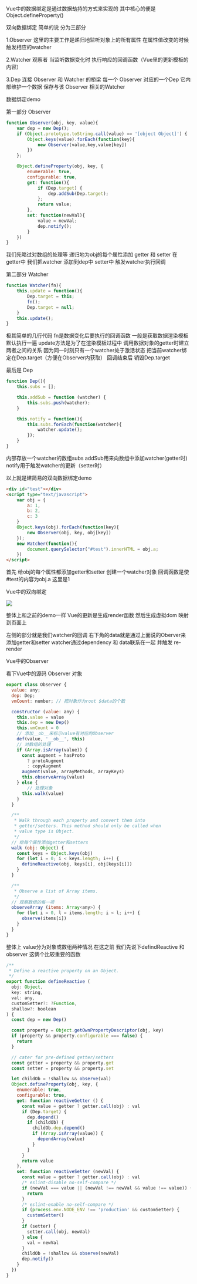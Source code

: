Vue中的数据绑定是通过数据劫持的方式来实现的 其中核心的便是 Object.defineProperty()

双向数据绑定 简单的说 分为三部分

1.Observer 这里的主要工作是递归地监听对象上的所有属性 在属性值改变的时候 触发相应的watcher

2.Watcher 观察者 当监听数据变化时 执行响应的回调函数（Vue里的更新模板的内容）

3.Dep 连接 Observer 和 Watcher 的桥梁 每一个 Observer 对应的一个Dep 它内部维护一个数据 保存与该 Observer 相关的Watcher

数据绑定demo

第一部分 Observer

```javascript
function Observer(obj, key, value){
	var dep = new Dep();
	if (Object.prototype.toString.call(value) == '[object Object]') {
		Object.keys(value).forEach(function(key){
			new Observer(value,key,value[key])
		})
	};

	Object.defineProperty(obj, key, {
		enumerable: true,
    	configurable: true,
    	get: function(){
    		if (Dep.target) {
    			dep.addSub(Dep.target);
    		};
    		return value;
    	},
    	set: function(newVal){
    		value = newVal;
    		dep.notify();
    	}
	})
}
```

我们先略过对数组的处理等 递归地为obj的每个属性添加 getter 和 setter 在getter中 我们把watcher 添加到dep中 setter中 触发watcher执行回调

第二部分 Watcher

```javascript
function Watcher(fn){
	this.update = function(){
		Dep.target = this;
		fn();
		Dep.target = null;
	}
	this.update();
}
```

极其简单的几行代码 fn是数据变化后要执行的回调函数 一般是获取数据渲染模板 默认执行一遍 update方法是为了在渲染模板过程中 调用数据对象的getter时建立两者之间的关系 因为同一时刻只有一个watcher处于激活状态 把当前watcher绑定在Dep.target（方便在Observer内获取） 回调结束后 销毁Dep.target

最后是 Dep

```javascript
function Dep(){
	this.subs = [];

	this.addSub = function (watcher) {
		this.subs.push(watcher);
	}

	this.notify = function(){
		this.subs.forEach(function(watcher){
			watcher.update();
		});
	}
}
```

内部存放一个watcher的数组subs addSub用来向数组中添加watcher(getter时) notify用于触发watcher的更新（setter时）

以上就是建简易的双向数据绑定demo 

```html
<div id="test"></div>
<script type="text/javascript">
	var obj = {
		a: 1,
		b: 2,
		c: 3
	}
	Object.keys(obj).forEach(function(key){
		new Observer(obj, key, obj[key])
	});
	new Watcher(function(){
		document.querySelector("#test").innerHTML = obj.a;
	})
</script>
```

首先 给obj的每个属性都添加getter和setter 创建一个watcher对象 回调函数是使#test的内容为obj.a 这里是1

Vue中的双向绑定

<img src="./img/pic1.png" />

整体上和之前的demo一样 Vue的更新是生成render函数 然后生成虚拟dom 映射到页面上

左侧的部分就是我们watcher的回调 右下角的data就是通过上面说的Oberver来添加getter和setter watcher通过dependency 和 data联系在一起 并触发 re-render

Vue中的Observer

看下Vue中的源码 Observer 对象

```javascript
export class Observer {
  value: any;
  dep: Dep;
  vmCount: number; // 把对象作为root $data的个数

  constructor (value: any) {
    this.value = value
    this.dep = new Dep()
	this.vmCount = 0
	// 添加__ob__来标示value有对应的Observer
	def(value, '__ob__', this)
	// 对数组的处理
    if (Array.isArray(value)) {
      const augment = hasProto
        ? protoAugment
        : copyAugment
      augment(value, arrayMethods, arrayKeys)
      this.observeArray(value)
    } else {
		// 处理对象
      this.walk(value)
    }
  }

  /**
   * Walk through each property and convert them into
   * getter/setters. This method should only be called when
   * value type is Object.
   */
  // 给每个属性添加getter和setters
  walk (obj: Object) {
    const keys = Object.keys(obj)
    for (let i = 0; i < keys.length; i++) {
      defineReactive(obj, keys[i], obj[keys[i]])
    }
  }

  /**
   * Observe a list of Array items.
   */
  // 观察数组的每一项
  observeArray (items: Array<any>) {
    for (let i = 0, l = items.length; i < l; i++) {
      observe(items[i])
    }
  }
}
```

整体上 value分为对象或数组两种情况 在这之前 我们先说下defindReactive 和 observer 这俩个比较重要的函数

```javascript
/**
 * Define a reactive property on an Object.
 */
export function defineReactive (
  obj: Object,
  key: string,
  val: any,
  customSetter?: ?Function,
  shallow?: boolean
) {
  const dep = new Dep()

  const property = Object.getOwnPropertyDescriptor(obj, key)
  if (property && property.configurable === false) {
    return
  }

  // cater for pre-defined getter/setters
  const getter = property && property.get
  const setter = property && property.set

  let childOb = !shallow && observe(val)
  Object.defineProperty(obj, key, {
    enumerable: true,
    configurable: true,
    get: function reactiveGetter () {
      const value = getter ? getter.call(obj) : val
      if (Dep.target) {
        dep.depend()
        if (childOb) {
          childOb.dep.depend()
          if (Array.isArray(value)) {
            dependArray(value)
          }
        }
      }
      return value
    },
    set: function reactiveSetter (newVal) {
      const value = getter ? getter.call(obj) : val
      /* eslint-disable no-self-compare */
      if (newVal === value || (newVal !== newVal && value !== value)) {
        return
      }
      /* eslint-enable no-self-compare */
      if (process.env.NODE_ENV !== 'production' && customSetter) {
        customSetter()
      }
      if (setter) {
        setter.call(obj, newVal)
      } else {
        val = newVal
      }
      childOb = !shallow && observe(newVal)
      dep.notify()
    }
  })
}
```